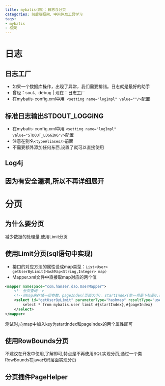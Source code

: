 ```yaml
---
title: mybatis(四)：日志与分页
categories: 前后端框架、中间件及工具学习
tags:
- mybatis
- 框架 
---
```


# 日志

## 日志工厂

- 如果一个数据库操作，出现了异常，我们需要排错。日志就是最好的助手
- 曾经：sout、debug   |   现在：日志工厂
- 在mybatis-config.xml中用` <setting name="logImpl" value=""/>`配置

## 标准日志输出STDOUT_LOGGING

- 在mybatis-config.xml中用 `<setting name="logImpl" value="STDOUT_LOGGING"/>`配置
- 注意在别名`<typeAliases/>`前面
- 不需要额外添加任何东西,设置了就可以直接使用

## Log4j

## 因为有安全漏洞,所以不再详细展开

# 分页

## 为什么要分页

减少数据的处理量,使用Limit分页

## 使用Limit分页(sql语句中实现)

- 接口的对应方法的属性设成map类型：`List<User> getUserByLimit(HashMap<String,Integer> map)`
- Mapper.xml文件中直接取map对应的两个值
```xml
<mapper namespace="com.hanser.dao.UserMapper">
    <!--分页查询-->
    <!--用map来存储一组参数，pageIndex(页面大小)，startIndex(第一项是下标是0,页面从第几个开始)分别是map的key-->
    <select id="getUserByLimit" parameterType="hashmap" resultType="user">
        select * from mybatis.user limit #{startIndex},#{pageIndex}
    </select>
</mapper>
```
测试时,向map中加入key为startIndex和pageIndex的两个属性即可

## 使用RowBounds分页

不建议在开发中使用,了解即可,特点是不再使用SQL实现分页,通过一个类RowBounds在java代码层面实现分页

## 分页插件PageHelper

